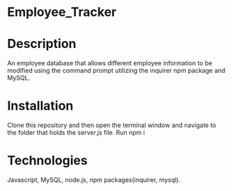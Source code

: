 # Employee_Tracker

# Description

An employee database that allows different employee information to be modified using the command prompt utilizing the inquirer npm package and MySQL.

# Installation
Clone this repository and then open the terminal window and navigate to the folder that holds the server.js file. Run npm i

# Technologies

Javascript, MySQL, node.js, npm packages(inquirer, mysql).



